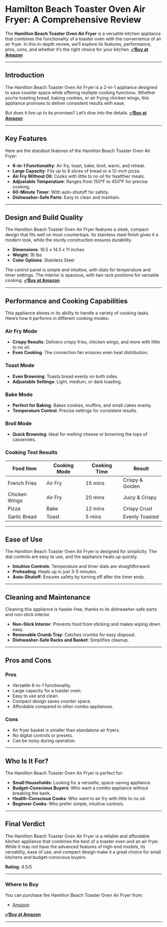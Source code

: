 # Hamilton Beach Toaster Oven Air Fryer: A Comprehensive Review

The **Hamilton Beach Toaster Oven Air Fryer** is a versatile kitchen appliance that combines the functionality of a toaster oven with the convenience of an air fryer. In this in-depth review, we’ll explore its features, performance, pros, cons, and whether it’s the right choice for your kitchen.
[**✅Buy at Amazon**](https://amzn.to/4iUn7rA)

---

## Introduction <a name="introduction"></a>

The Hamilton Beach Toaster Oven Air Fryer is a 2-in-1 appliance designed to save counter space while offering multiple cooking functions. Whether you’re toasting bread, baking cookies, or air frying chicken wings, this appliance promises to deliver consistent results with ease.

But does it live up to its promises? Let’s dive into the details.
[**✅Buy at Amazon**](https://amzn.to/4iUn7rA)

---

## Key Features <a name="key-features"></a>

Here are the standout features of the Hamilton Beach Toaster Oven Air Fryer:

- **6-in-1 Functionality**: Air fry, toast, bake, broil, warm, and reheat.
- **Large Capacity**: Fits up to 6 slices of bread or a 12-inch pizza.
- **Air Fry Without Oil**: Cooks with little to no oil for healthier meals.
- **Adjustable Temperature**: Ranges from 150°F to 450°F for precise cooking.
- **60-Minute Timer**: With auto-shutoff for safety.
- **Dishwasher-Safe Parts**: Easy to clean and maintain.

---

## Design and Build Quality <a name="design-and-build-quality"></a>

The Hamilton Beach Toaster Oven Air Fryer features a sleek, compact design that fits well on most countertops. Its stainless steel finish gives it a modern look, while the sturdy construction ensures durability.

- **Dimensions**: 16.5 x 14.5 x 11 inches
- **Weight**: 16 lbs
- **Color Options**: Stainless Steel

The control panel is simple and intuitive, with dials for temperature and timer settings. The interior is spacious, with two rack positions for versatile cooking.
[**✅Buy at Amazon**](https://amzn.to/4iUn7rA)

---

## Performance and Cooking Capabilities <a name="performance-and-cooking-capabilities"></a>

This appliance shines in its ability to handle a variety of cooking tasks. Here’s how it performs in different cooking modes:

### Air Fry Mode
- **Crispy Results**: Delivers crispy fries, chicken wings, and more with little to no oil.
- **Even Cooking**: The convection fan ensures even heat distribution.

### Toast Mode
- **Even Browning**: Toasts bread evenly on both sides.
- **Adjustable Settings**: Light, medium, or dark toasting.

### Bake Mode
- **Perfect for Baking**: Bakes cookies, muffins, and small cakes evenly.
- **Temperature Control**: Precise settings for consistent results.

### Broil Mode
- **Quick Browning**: Ideal for melting cheese or browning the tops of casseroles.

### Cooking Test Results
| Food Item       | Cooking Mode | Cooking Time | Result          |
|-----------------|--------------|--------------|-----------------|
| French Fries    | Air Fry      | 15 mins      | Crispy & Golden |
| Chicken Wings   | Air Fry      | 20 mins      | Juicy & Crispy  |
| Pizza           | Bake         | 12 mins      | Crispy Crust    |
| Garlic Bread    | Toast        | 5 mins       | Evenly Toasted  |

---

## Ease of Use <a name="ease-of-use"></a>

The Hamilton Beach Toaster Oven Air Fryer is designed for simplicity. The dial controls are easy to use, and the appliance heats up quickly.

- **Intuitive Controls**: Temperature and timer dials are straightforward.
- **Preheating**: Heats up in just 3-5 minutes.
- **Auto-Shutoff**: Ensures safety by turning off after the timer ends.

---

## Cleaning and Maintenance <a name="cleaning-and-maintenance"></a>

Cleaning this appliance is hassle-free, thanks to its dishwasher-safe parts and non-stick interior.

- **Non-Stick Interior**: Prevents food from sticking and makes wiping down easy.
- **Removable Crumb Tray**: Catches crumbs for easy disposal.
- **Dishwasher-Safe Racks and Basket**: Simplifies cleanup.

---

## Pros and Cons <a name="pros-and-cons"></a>

### Pros
- Versatile 6-in-1 functionality.
- Large capacity for a toaster oven.
- Easy to use and clean.
- Compact design saves counter space.
- Affordable compared to other combo appliances.

### Cons
- Air fryer basket is smaller than standalone air fryers.
- No digital controls or presets.
- Can be noisy during operation.

---

## Who Is It For? <a name="who-is-it-for"></a>

The Hamilton Beach Toaster Oven Air Fryer is perfect for:
- **Small Households**: Looking for a versatile, space-saving appliance.
- **Budget-Conscious Buyers**: Who want a combo appliance without breaking the bank.
- **Health-Conscious Cooks**: Who want to air fry with little to no oil.
- **Beginner Cooks**: Who prefer simple, intuitive controls.

---

## Final Verdict <a name="final-verdict"></a>

The Hamilton Beach Toaster Oven Air Fryer is a reliable and affordable kitchen appliance that combines the best of a toaster oven and an air fryer. While it may not have the advanced features of high-end models, its versatility, ease of use, and compact design make it a great choice for small kitchens and budget-conscious buyers.

**Rating**: 4.5/5

---

### Where to Buy
You can purchase the Hamilton Beach Toaster Oven Air Fryer from:
- [Amazon](https://www.amazon.com)
  
[**✅Buy at Amazon**](https://amzn.to/4iUn7rA)

---
